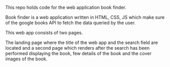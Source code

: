 This repo holds code for the web application book finder. 

Book finder is a web application written in HTML, CSS, JS which make sure of the google books API to fetch the data queried by the user. 

This web app consists of two pages. 

The landing page where the title of the web app and the search field are located 
and a second page which renders after the search has been performed displaying the book, few details of the book and 
the cover images of the book. 
